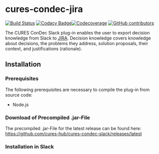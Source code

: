 # cures-condec-jira

[![Build Status](https://travis-ci.org/cures-hub/cures-condec-slack.svg?branch=master)](https://travis-ci.org/cures-hub/cures-condec-slack)
[![Codacy Badge](https://api.codacy.com/project/badge/Grade/7f2fd422ae9c4d0e959d014e99f37a19)](https://www.codacy.com/manual/UHD/cures-condec-slack?utm_source=github.com&amp;utm_medium=referral&amp;utm_content=cures-hub/cures-condec-slack&amp;utm_campaign=Badge_Grade)[![Codecoverage](https://codecov.io/gh/cures-hub/cures-condec-slack/branch/master/graph/badge.svg)](https://codecov.io/gh/cures-hub/cures-condec-slack/branch/master)
[![GitHub contributors](https://img.shields.io/github/contributors/cures-hub/cures-condec-slack.svg)](https://github.com/cures-hub/cures-condec-slack/graphs/contributors)

The CURES ConDec Slack plug-in enables the user to export decision knowledge from Slack to [JIRA](https://de.atlassian.com/software/jira).
Decision knowledge covers knowledge about decisions, the problems they address, solution proposals, their context, and justifications (rationale). 

## Installation

### Prerequisites
The following prerequisites are necessary to compile the plug-in from source code:
- Node.js

### Download of Precompiled .jar-File
The precompiled .jar-File for the latest release can be found here: https://github.com/cures-hub/cures-condec-slack/releases/latest

### Installation in Slack


